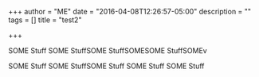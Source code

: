 +++
author = "ME"
date = "2016-04-08T12:26:57-05:00"
description = ""
tags = []
title = "test2"

+++

SOME Stuff
SOME StuffSOME StuffSOMESOME StuffSOMEv

SOME Stuff
SOME StuffSOME Stuff
SOME Stuff
SOME Stuff
